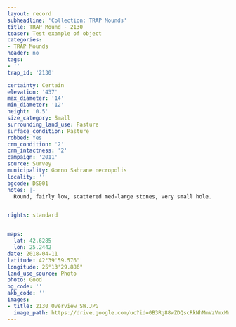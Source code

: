 ```yaml
---
layout: record
subheadline: 'Collection: TRAP Mounds'
title: TRAP Mound - 2130
teaser: Test example of object
categories:
- TRAP Mounds
header: no
tags:
- ''
trap_id: '2130'

certainty: Certain
elevation: '437'
max_diameter: '14'
min_diameter: '12'
height: '0.5'
size_category: Small
surrounding_land_use: Pasture
surface_condition: Pasture
robbed: Yes
crm_condition: '2'
crm_intactness: '2'
campaign: '2011'
source: Survey
municipality: Gorno Sahrane necropolis
locality: ''
bgcode: DS001
notes: |-
  Round, fairly low, scattered med-large stones, very small hole.


rights: standard


maps:
  lat: 42.6285
  lon: 25.2442
date: 2018-04-11
latitude: 42°39'59.576"
longitude: 25°13'29.886"
land_use_source: Photo
photo: Good
bg_code: ''
akb_code: ''
images:
- title: 2130_Overview_SW.JPG
  image_path: https://drive.google.com/uc?id=0B3Rg88wZDQscRkNhMmVzVmxMeHM
---
```

